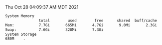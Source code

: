 Thu Oct 28 04:09:37 AM MDT 2021
```bash
System Memory
               total        used        free      shared  buff/cache   available
Mem:           7.7Gi       665Mi       4.7Gi       9.0Mi       2.3Gi       6.6Gi
Swap:          7.6Gi       320Mi       7.3Gi
System Storage
680M	.
```
```bash
